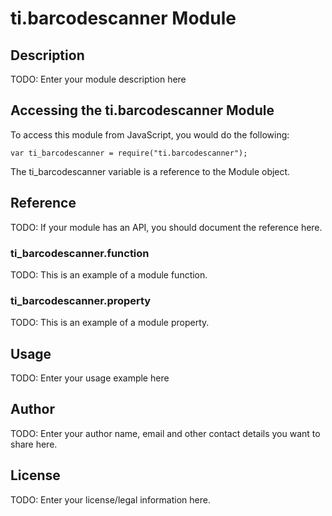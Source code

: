 # ti.barcodescanner Module

## Description

TODO: Enter your module description here

## Accessing the ti.barcodescanner Module

To access this module from JavaScript, you would do the following:

    var ti_barcodescanner = require("ti.barcodescanner");

The ti_barcodescanner variable is a reference to the Module object.

## Reference

TODO: If your module has an API, you should document
the reference here.

### ti_barcodescanner.function

TODO: This is an example of a module function.

### ti_barcodescanner.property

TODO: This is an example of a module property.

## Usage

TODO: Enter your usage example here

## Author

TODO: Enter your author name, email and other contact
details you want to share here.

## License

TODO: Enter your license/legal information here.

